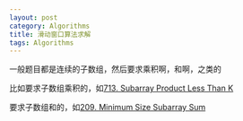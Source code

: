 ```yaml
---
layout: post
category: Algorithms
title: 滑动窗口算法求解
tags: Algorithms
---
```


一般题目都是连续的子数组，然后要求乘积啊，和啊，之类的

比如要求子数组乘积的，如[713. Subarray Product Less Than K](https://mafulong.top/leetcode/2018/10/05/713.-Subarray-Product-Less-Than-K.html)

要求子数组和的，如[209. Minimum Size Subarray Sum](https://mafulong.top/leetcode/2018/05/15/leetcode209.html)